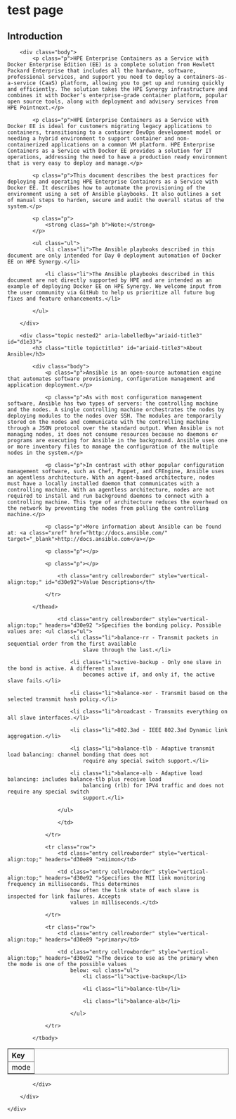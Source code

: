 
# test page


<h2>Introduction</h2>

		<div class="body">
			<p class="p">HPE Enterprise Containers as a Service with Docker Enterprise Edition (EE) is a complete solution from Hewlett Packard Enterprise that includes all the hardware, software, professional services, and support you need to deploy a containers-as-a-service (CaaS) platform, allowing you to get up and running quickly and efficiently. The solution takes the HPE Synergy infrastructure and combines it with Docker’s enterprise-grade container platform, popular open source tools, along with deployment and advisory services from HPE Pointnext.</p>

			<p class="p">HPE Enterprise Containers as a Service with Docker EE is ideal for customers migrating legacy applications to containers, transitioning to a container DevOps development model or needing a hybrid environment to support container and non-containerized applications on a common VM platform. HPE Enterprise Containers as a Service with Docker EE provides a solution for IT operations, addressing the need to have a production ready environment that is very easy to deploy and manage.</p>

			<p class="p">This document describes the best practices for deploying and operating HPE Enterprise Containers as a Service with Docker EE. It describes how to automate the provisioning of the environment using a set of Ansible playbooks. It also outlines a set of manual steps to harden, secure and audit the overall status of the system.</p>

			<p class="p">
				<strong class="ph b">Note:</strong>
			</p>

			<ul class="ul">
				<li class="li">The Ansible playbooks described in this document are only intended for Day 0 deployment automation of Docker EE on HPE Synergy.</li>

				<li class="li">The Ansible playbooks described in this document are not directly supported by HPE and are intended as an example of deploying Docker EE on HPE Synergy. We welcome input from the user community via GitHub to help us prioritize all future bug fixes and feature enhancements.</li>

			</ul>

		</div>

		<div class="topic nested2" aria-labelledby="ariaid-title3" id="d1e33">
			<h3 class="title topictitle3" id="ariaid-title3">About Ansible</h3>

			<div class="body">
				<p class="p">Ansible is an open-source automation engine that automates software provisioning, configuration management and application deployment.</p>

				<p class="p">As with most configuration management software, Ansible has two types of servers: the controlling machine and the nodes. A single controlling machine orchestrates the nodes by deploying modules to the nodes over SSH. The modules are temporarily stored on the nodes and communicate with the controlling machine through a JSON protocol over the standard output. When Ansible is not managing nodes, it does not consume resources because no daemons or programs are executing for Ansible in the background. Ansible uses one or more inventory files to manage the configuration of the multiple nodes in the system.</p>

				<p class="p">In contrast with other popular configuration management software, such as Chef, Puppet, and CFEngine, Ansible uses an agentless architecture. With an agent-based architecture, nodes must have a locally installed daemon that communicates with a controlling machine. With an agentless architecture, nodes are not required to install and run background daemons to connect with a controlling machine. This type of architecture reduces the overhead on the network by preventing the nodes from polling the controlling machine.</p>

				<p class="p">More information about Ansible can be found at: <a class="xref" href="http://docs.ansible.com/" target="_blank">http://docs.ansible.com</a></p>

				<p class="p"></p>

				<p class="p"></p>

				

<div class="tablenoborder"><table cellpadding="4" cellspacing="0" summary="" id="d1e33__table_cj5_llk_tt" class="table" frame="border" border="1" rules="all"><colgroup><col /><col /></colgroup><thead class="thead" style="text-align:left;">
                <tr class="row">
                    <th class="entry cellrowborder" style="vertical-align:top;" id="d30e89">Key</th>

                    <th class="entry cellrowborder" style="vertical-align:top;" id="d30e92">Value Descriptions</th>

                </tr>

            </thead>
<tbody class="tbody">
                <tr class="row">
                    <td class="entry cellrowborder" style="vertical-align:top;" headers="d30e89 ">mode</td>

                    <td class="entry cellrowborder" style="vertical-align:top;" headers="d30e92 ">Specifies the bonding policy. Possible values are: <ul class="ul">
                        <li class="li">balance-rr - Transmit packets in sequential order from the first available
                            slave through the last.</li>

                        <li class="li">active-backup - Only one slave in the bond is active. A different slave
                            becomes active if, and only if, the active slave fails.</li>

                        <li class="li">balance-xor - Transmit based on the selected transmit hash policy.</li>

                        <li class="li">broadcast - Transmits everything on all slave interfaces.</li>

                        <li class="li">802.3ad - IEEE 802.3ad Dynamic link aggregation.</li>

                        <li class="li">balance-tlb - Adaptive transmit load balancing: channel bonding that does not
                            require any special switch support.</li>

                        <li class="li">balance-alb - Adaptive load balancing: includes balance-tlb plus receive load
                            balancing (rlb) for IPV4 traffic and does not require any special switch
                            support.</li>

                    </ul>

                    </td>

                </tr>

                <tr class="row">
                    <td class="entry cellrowborder" style="vertical-align:top;" headers="d30e89 ">miimon</td>

                    <td class="entry cellrowborder" style="vertical-align:top;" headers="d30e92 ">Specifies the MII link monitoring frequency in milliseconds. This determines
                        how often the link state of each slave is inspected for link failures. Accepts
                        values in milliseconds.</td>

                </tr>

                <tr class="row">
                    <td class="entry cellrowborder" style="vertical-align:top;" headers="d30e89 ">primary</td>

                    <td class="entry cellrowborder" style="vertical-align:top;" headers="d30e92 ">The device to use as the primary when the mode is one of the possible values
                        below: <ul class="ul">
                            <li class="li">active-backup</li>

                            <li class="li">balance-tlb</li>

                            <li class="li">balance-alb</li>

                        </ul>
</td>

                </tr>

            </tbody>
</table>
</div>
				
				
			</div>

		</div>

	</div>
